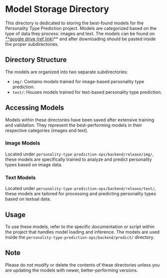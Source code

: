 # Model Storage Directory

This directory is dedicated to storing the best-found models for the Personality Type Prediction project. Models are categorized based on the type of data they process: images and text.
The models can be found on[ **google drive (ref link)]()** and after downloading should be pasted inside the proper subdirectories.

## Directory Structure

The models are organized into two separate subdirectories:

- `img/`: Contains models trained for image-based personality type prediction.
- `text/`: Houses models trained for text-based personality type prediction.

## Accessing Models

Models within these directories have been saved after extensive training and validation. They represent the best-performing models in their respective categories (images and text).


### Image Models

Located under `personality-type-prediction-ops/backend/release/img/`, these models are specifically trained to analyze and predict personality types based on image data.

### Text Models

Located under `personality-type-prediction-ops/backend/release/text/`, these models are tailored for processing and predicting personality types based on textual data.

## Usage

To use these models, refer to the specific documentation or script within the project that handles model loading and inference. 
The models are used inside the `personality-type-prediction-ops/backend/predict/` directory.

## Note

Please do not modify or delete the contents of these directories unless you are updating the models with newer, better-performing versions.
